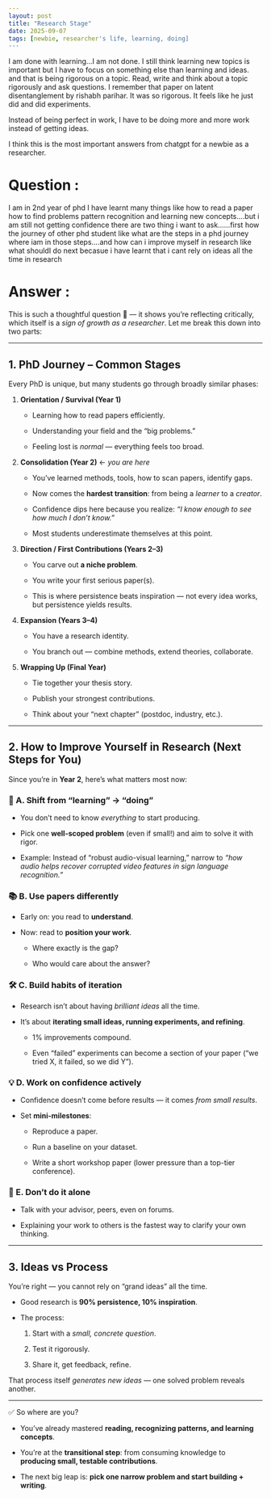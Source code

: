 ```yaml
---
layout: post
title: "Research Stage"
date: 2025-09-07
tags: [newbie, researcher's life, learning, doing]
--- 
```


I am done with learning...I am not done. I still think learning new topics is important but I have to focus on something else than learning and ideas. and that is being rigorous on a topic. Read, write and think about a topic rigorously and ask questions. I remember that paper on latent disentanglement by rishabh parihar. It was so rigorous. It feels like he just did and did experiments. 

Instead of being perfect in work, I have to be doing more and more work instead of getting ideas.  

I think this is the most important answers from chatgpt for a newbie as a researcher.

# Question : 
I am in 2nd year of phd I have learnt many things like how to read a paper how to find problems pattern recognition and learning new concepts....but i am still not getting confidence there are two thing i want to ask......first how the journey of other phd student like what are the steps in a phd journey where iam in those steps....and how can i improve myself in research like what shouldI do next becasue i have learnt that i cant rely on ideas all the time in research

# Answer : 
This is such a thoughtful question 👏 — it shows you’re reflecting critically, which itself is a _sign of growth as a researcher_. Let me break this down into two parts:

---

## 1. **PhD Journey – Common Stages**

Every PhD is unique, but many students go through broadly similar phases:

1. **Orientation / Survival (Year 1)**
    
    - Learning how to read papers efficiently.
        
    - Understanding your field and the “big problems.”
        
    - Feeling lost is _normal_ — everything feels too broad.
        
2. **Consolidation (Year 2)** ← _you are here_
    
    - You’ve learned methods, tools, how to scan papers, identify gaps.
        
    - Now comes the **hardest transition**: from being a _learner_ to a _creator_.
        
    - Confidence dips here because you realize: _“I know enough to see how much I don’t know.”_
        
    - Most students underestimate themselves at this point.
        
3. **Direction / First Contributions (Years 2–3)**
    
    - You carve out **a niche problem**.
        
    - You write your first serious paper(s).
        
    - This is where persistence beats inspiration — not every idea works, but persistence yields results.
        
4. **Expansion (Years 3–4)**
    
    - You have a research identity.
        
    - You branch out — combine methods, extend theories, collaborate.
        
5. **Wrapping Up (Final Year)**
    
    - Tie together your thesis story.
        
    - Publish your strongest contributions.
        
    - Think about your “next chapter” (postdoc, industry, etc.).
        

---

## 2. **How to Improve Yourself in Research (Next Steps for You)**

Since you’re in **Year 2**, here’s what matters most now:

### 🔎 A. Shift from “learning” → “doing”

- You don’t need to know _everything_ to start producing.
    
- Pick one **well-scoped problem** (even if small!) and aim to solve it with rigor.
    
- Example: Instead of “robust audio-visual learning,” narrow to _“how audio helps recover corrupted video features in sign language recognition.”_
    

### 📚 B. Use papers differently

- Early on: you read to **understand**.
    
- Now: read to **position your work**.
    
    - Where exactly is the gap?
        
    - Who would care about the answer?
        

### 🛠️ C. Build habits of iteration

- Research isn’t about having _brilliant ideas_ all the time.
    
- It’s about **iterating small ideas, running experiments, and refining**.
    
    - 1% improvements compound.
        
    - Even “failed” experiments can become a section of your paper (“we tried X, it failed, so we did Y”).
        

### 💡 D. Work on confidence actively

- Confidence doesn’t come before results — it comes _from small results_.
    
- Set **mini-milestones**:
    
    - Reproduce a paper.
        
    - Run a baseline on your dataset.
        
    - Write a short workshop paper (lower pressure than a top-tier conference).
        

### 🤝 E. Don’t do it alone

- Talk with your advisor, peers, even on forums.
    
- Explaining your work to others is the fastest way to clarify your own thinking.
    

---

## 3. **Ideas vs Process**

You’re right — you cannot rely on “grand ideas” all the time.

- Good research is **90% persistence, 10% inspiration**.
    
- The process:
    
    1. Start with a _small, concrete question_.
        
    2. Test it rigorously.
        
    3. Share it, get feedback, refine.
        

That process itself _generates new ideas_ — one solved problem reveals another.

---

✅ So where are you?

- You’ve already mastered **reading, recognizing patterns, and learning concepts**.
    
- You’re at the **transitional step**: from consuming knowledge to **producing small, testable contributions**.
    
- The next big leap is: **pick one narrow problem and start building + writing**.
    
